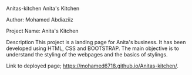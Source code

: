 Anitas-kitchen
Anita's Kitchen

Author: Mohamed Abdiaziiz

Project Name: Anita's Kitchen

Description
This project is a landing page for Anita's business. It has been developed using HTML, CSS and BOOTSTRAP. The main objective is to understand the styling of the webpages and the basics of stylings.

Link to deployed page; https://mohamed6718.github.io/Anitas-kitchen/.
